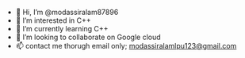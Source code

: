 - 👋 Hi, I’m @modassiralam87896
- 👀 I’m interested in C++
- 🌱 I’m currently learning C++
- 💞️ I’m looking to collaborate on Google cloud
- 📫 contact me thorugh email only; modassiralamlpu123@gmail.com

<!---
modassiralam87896/modassiralam87896 is a ✨ special ✨ repository because its `README.md` (this file) appears on your GitHub profile.
You can click the Preview link to take a look at your changes.
--->
